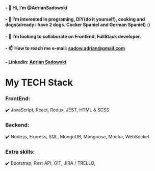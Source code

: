 #### - 👋 Hi, I’m @AdrianSadowski
#### - 👀 I’m interested in programing, DIY(do it yourself), cooking and dogs(already i have 2 dogs. Cocker Spaniel and German Spaniel) :)
#### - 💞️ I’m looking to collaborate on FrontEnd, FullStack developer.
#### - 📫 How to reach me e-mail: sadow.adrian@gmail.com
#### - Linkedin: [Adrian Sadowski](https://www.linkedin.com/in/adrian-sadowski/)

# My TECH Stack
  ### FrontEnd:
   :heavy_check_mark: JavaScript, React, Redux, JEST, HTML & SCSS
  
  ### Backend: 
   :heavy_check_mark: Node.js, Express, SQL, MongoDB, Mongoose, Mocha, WebSocket
    
  ### Extra skills:
   :heavy_check_mark: Bootstrap, Rest API, GIT, JIRA / TRELLO, 

